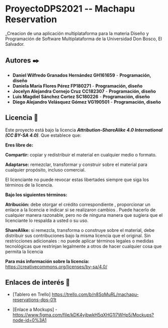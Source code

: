 # ProyectoDPS2021 -- Machapu Reservation

_Creacion de una aplicación multiplataforma para la materia Diseño y Programación de Software Multiplataforma de la Universidad Don Bosco, El Salvador.


## Autores ✒️

* **Daniel Wilfredo Granados Hernández   GH161659** - **Programación, diseño**
* **Daniela María Flores Pérez           FP180271** - **Programación, diseño**
* **Jocelyn Alejandra Cornejo Cruz       CC182307** - **Programación, diseño**
* **Luis Magdiel Sánchez Cortez          SC180226** - **Programación, diseño**
* **Diego Alejandro Velásquez Gómez      VG190501** - **Programación, diseño**

## Licencia :page_facing_up: 
Este proyecto está bajo la licencia **_Attribution-ShareAlike 4.0 International (CC BY-SA 4.0)_**.
Que establece que:

**Eres libre de:**

**Compartir:** copiar y redistribuir el material en cualquier medio o formato.

**Adaptarse:** remezclar, transformar y construir sobre el material para cualquier propósito, incluso comercial.

El licenciante no puede revocar estas libertades siempre que siga los términos de la licencia.

**Bajo los siguientes términos:**

**Atribución:** debe otorgar el crédito correspondiente , proporcionar un enlace a la licencia e indicar si se realizaron cambios . Puede hacerlo de cualquier manera razonable, pero no de ninguna manera que sugiera que el licenciante lo respalda a usted o su uso.

**ShareAlike:** si remezcla, transforma o construye sobre el material, debe distribuir sus contribuciones bajo la misma licencia que el original.
Sin restricciones adicionales : no puede aplicar términos legales o medidas tecnológicas que restrinjan legalmente a otros de hacer cualquier cosa que permita la licencia

**Para más información sobre la licencia:** https://creativecommons.org/licenses/by-sa/4.0/

## Enlaces de interés 👀

* [Tablero en Trello] https://trello.com/b/n8SoMuRL/machapu-reservations-dps-01t

* [Enlace a Mockups] - https://www.figma.com/file/kDK4yjbwkH5qXHG1l7WHp5/Mockups?node-id=0%3A1
